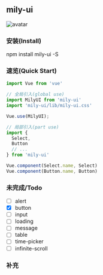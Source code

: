 ## mily-ui
![avatar](https://github.com/milyyy/mily-ui/master/public/favicon.png)
### 安装(Install)
npm install mily-ui -S

### 速览(Quick Start)
```js
import Vue from 'vue'

// 全局引入(global use)
import MilyUI from 'mily-ui'
import 'mily-ui/lib/mily-ui.css'

Vue.use(MilyUI);

// 局部引入(part use)
import {
  Select,
  Button
  // ...
} from 'mily-ui'

Vue.component(Select.name, Select)
Vue.component(Button.name, Button)
```   


### 未完成/Todo

- [ ] alert
- [x] button
- [ ] input
- [ ] loading
- [ ] message
- [ ] table
- [ ] time-picker
- [ ] infinite-scroll   

### 补充



